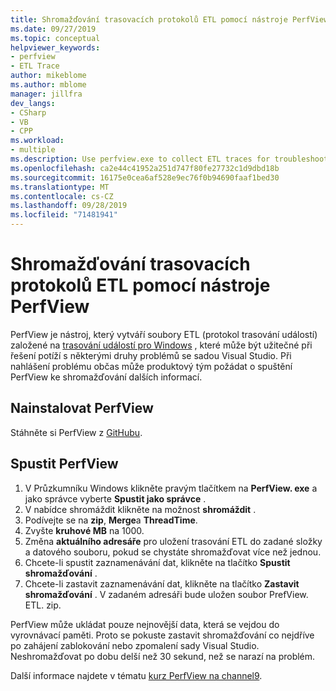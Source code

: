 ```yaml
---
title: Shromažďování trasovacích protokolů ETL pomocí nástroje PerfView
ms.date: 09/27/2019
ms.topic: conceptual
helpviewer_keywords:
- perfview
- ETL Trace
author: mikeblome
ms.author: mblome
manager: jillfra
dev_langs:
- CSharp
- VB
- CPP
ms.workload:
- multiple
ms.description: Use perfview.exe to collect ETL traces for troubleshooting issues with Visual Studio
ms.openlocfilehash: ca2e44c41952a251d747f80fe27732c1d9dbd18b
ms.sourcegitcommit: 16175e0cea6af528e9ec76f0b94690faaf1bed30
ms.translationtype: MT
ms.contentlocale: cs-CZ
ms.lasthandoff: 09/28/2019
ms.locfileid: "71481941"
---
```

# <a name="collect-an-etl-trace-with-perfview"></a>Shromažďování trasovacích protokolů ETL pomocí nástroje PerfView

PerfView je nástroj, který vytváří soubory ETL (protokol trasování událostí) založené na [trasování událostí pro Windows](/windows/desktop/ETW/event-tracing-portal) , které může být užitečné při řešení potíží s některými druhy problémů se sadou Visual Studio. Při nahlášení problému občas může produktový tým požádat o spuštění PerfView ke shromažďování dalších informací.

## <a name="install-perfview"></a>Nainstalovat PerfView

Stáhněte si PerfView z [GitHubu](https://github.com/Microsoft/perfview/blob/master/documentation/Downloading.md).

## <a name="run-perfview"></a>Spustit PerfView

1. V Průzkumníku Windows klikněte pravým tlačítkem na **PerfView. exe** a jako správce vyberte **Spustit jako správce** .
1. V nabídce shromáždit klikněte na možnost **shromáždit** .
1. Podívejte se na **zip**, **Merge**a **ThreadTime**.
1. Zvyšte **kruhové MB** na 1000.
1. Změna **aktuálního adresáře** pro uložení trasování ETL do zadané složky a datového souboru, pokud se chystáte shromažďovat více než jednou.
1. Chcete-li spustit zaznamenávání dat, klikněte na tlačítko **Spustit shromažďování** .
1. Chcete-li zastavit zaznamenávání dat, klikněte na tlačítko **Zastavit shromažďování** . V zadaném adresáři bude uložen soubor PrefView. ETL. zip.

PerfView může ukládat pouze nejnovější data, která se vejdou do vyrovnávací paměti. Proto se pokuste zastavit shromažďování co nejdříve po zahájení zablokování nebo zpomalení sady Visual Studio. Neshromažďovat po dobu delší než 30 sekund, než se narazí na problém.

Další informace najdete v tématu [kurz PerfView na channel9](http://channel9.msdn.com/Series/PerfView-Tutorial/PerfView-Tutorial-1-Collecting-data-with-the-Run-command).
